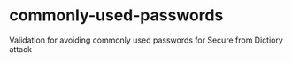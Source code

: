 # commonly-used-passwords
Validation for avoiding commonly used passwords
for Secure from Dictiory attack
